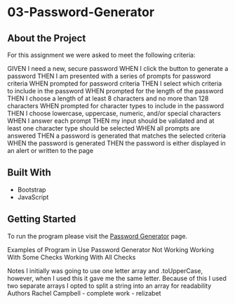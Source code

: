 # 03-Password-Generator
## About the Project
For this assignment we were asked to meet the following criteria:

GIVEN I need a new, secure password
WHEN I click the button to generate a password
THEN I am presented with a series of prompts for password criteria
WHEN prompted for password criteria
THEN I select which criteria to include in the password
WHEN prompted for the length of the password
THEN I choose a length of at least 8 characters and no more than 128 characters
WHEN prompted for character types to include in the password
THEN I choose lowercase, uppercase, numeric, and/or special characters
WHEN I answer each prompt
THEN my input should be validated and at least one character type should be selected
WHEN all prompts are answered
THEN a password is generated that matches the selected criteria
WHEN the password is generated
THEN the password is either displayed in an alert or written to the page

## Built With
- Bootstrap
- JavaScript

## Getting Started
To run the program please visit the [Password Generator](https://asheikh-io.github.io/03-Password-Generator/) page.

Examples of Program in Use
Password Generator Not Working Working With Some Checks Working With All Checks

Notes
I initially was going to use one letter array and .toUpperCase, however, when I used this it gave me the same letter. Because of this I used two separate arrays
I opted to split a string into an array for readability
Authors
Rachel Campbell - complete work - relizabet